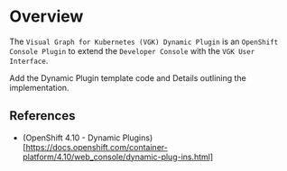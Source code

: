 # Overview
The `Visual Graph for Kubernetes (VGK) Dynamic Plugin` is an `OpenShift Console Plugin` to extend the `Developer Console` with the `VGK User Interface`.

<TODO> Add the Dynamic Plugin template code and Details outlining the implementation.

## References
- (OpenShift 4.10 - Dynamic Plugins)[https://docs.openshift.com/container-platform/4.10/web_console/dynamic-plug-ins.html]
